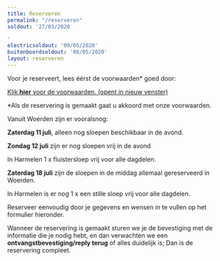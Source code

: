 ```yaml
---
title: Reserveren
permalink: "/reserveren"
soldout: '27/03/2020

'
electricsoldout: '09/05/2020'
buitenboordsoldout: '08/05/2020'
layout: reserveren
---
```


Voor je reserveert, lees éérst de voorwaarden* goed door:

[Klik **hier** voor de voorwaarden. (opent in nieuw venster)](http://descheepsjongens.nl/voorwaarden)

*Als de reservering is gemaakt gaat u akkoord met onze voorwaarden.

Vanuit Woerden zijn er vooralsnog:

**Zaterdag 11 juli**, alleen nog sloepen beschikbaar in de avond. 

**Zondag 12 juli** zijn er nog sloepen vrij in de avond

In Harmelen 1 x fluistersloep vrij voor alle dagdelen.

**Zaterdag 18 juli** zijn de sloepen in de middag allemaal gereserveerd in Woerden.
 
In Harmelen is er nog 1 x een stille sloep vrij voor alle dagdelen.

Reserveer eenvoudig door je gegevens en wensen in te vullen op het formulier hieronder.

Wanneer de reservering is gemaakt sturen we je de bevestiging met de informatie die je nodig hebt, en dan verwachten we een **ontvangstbevestiging/reply terug** of alles duidelijk is; Dan is de reservering compleet.